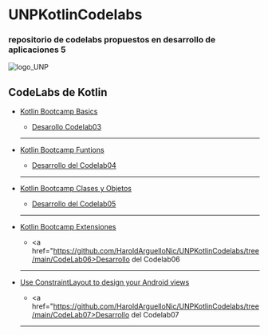 # UNPKotlinCodelabs
<h3>repositorio de codelabs propuestos en desarrollo de aplicaciones 5</h3>


![logo_UNP](https://github.com/user-attachments/assets/72e2ba77-7379-4de0-89f6-f8c346d9b1f7)

<h2>CodeLabs de Kotlin</h2>


* <a href="https://developer.android.com/codelabs/kotlin-bootcamp-basics">Kotlin Bootcamp Basics</a>
   - <a href="https://github.com/HaroldArguelloNic/UNPKotlinCodelabs/tree/main/CodeLab03">Desarollo Codelab03</a>
   ***
    
* <a href="https://developer.android.com/codelabs/kotlin-bootcamp-functions#0">Kotlin Bootcamp Funtions</a> 
  
   - <a href="https://github.com/HaroldArguelloNic/UNPKotlinCodelabs/tree/main/CodeLab04">Desarrollo del Codelab04</a>
  ***  
* <a href="https://developer.android.com/codelabs/kotlin-bootcamp-classes">Kotlin Bootcamp Clases y Objetos</a>
  
   - <a href="https://github.com/HaroldArguelloNic/UNPKotlinCodelabs/tree/main/CodeLab05">Desarrollo del Codelab05</a>
   ***
    
* <a href="https://codelabs.developers.google.com/codelabs/kotlin-bootcamp-extensions/">Kotlin Bootcamp Extensiones</a>
  
   - <a href="https://github.com/HaroldArguelloNic/UNPKotlinCodelabs/tree/main/CodeLab06>Desarrollo del Codelab06</a>
   ***

* <a href="https://codelabs.developers.google.com/codelabs/kotlin-bootcamp-extensions/">Use ConstraintLayout to design your Android views </a>
  
   - <a href="https://github.com/HaroldArguelloNic/UNPKotlinCodelabs/tree/main/CodeLab07>Desarrollo del Codelab07</a>
   ***
